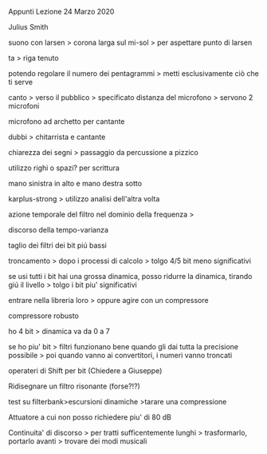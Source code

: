 Appunti Lezione 24 Marzo 2020

Julius Smith

suono con larsen > corona larga sul mi-sol > per aspettare punto di larsen

ta > riga tenuto

potendo regolare il numero dei pentagrammi > metti esclusivamente ciò che ti serve

canto > verso il pubblico > specificato distanza del microfono > servono 2 microfoni

microfono ad archetto per cantante

dubbi > chitarrista e cantante

chiarezza dei segni > passaggio da percussione a pizzico

utilizzo righi o spazi? per scrittura

mano sinistra in alto e mano destra sotto

karplus-strong > utilizzo analisi dell'altra volta

azione temporale del filtro nel dominio della frequenza >

discorso della tempo-varianza

taglio dei filtri dei bit piú bassi

troncamento > dopo i processi di calcolo > tolgo 4/5 bit meno significativi

se usi tutti i bit hai una grossa dinamica, posso ridurre la dinamica, tirando giú il livello > tolgo i bit piu' significativi

entrare nella libreria loro > oppure agire con un compressore

compressore robusto

ho 4 bit > dinamica va da 0 a 7

se ho piu' bit > filtri funzionano bene quando gli dai tutta la precisione possibile > poi quando vanno ai convertitori, i numeri vanno troncati

operateri di Shift per bit (Chiedere a Giuseppe)

Ridisegnare un filtro risonante (forse?!?)

test su filterbank>escursioni dinamiche >tarare una compressione

Attuatore a cui non posso richiedere piu' di 80 dB

Continuita' di discorso > per tratti sufficentemente lunghi > trasformarlo, portarlo avanti > trovare dei modi musicali
